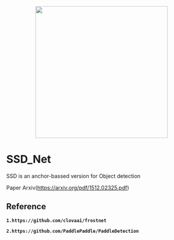
<div align="center"><img src="https://github.com/Gaurav14cs17/SSD_Pytorch/tree/main/etc/ssd.png" width="350"></div>


# SSD_Net
SSD is an anchor-bassed version for Object detection

Paper Arxiv(https://arxiv.org/pdf/1512.02325.pdf)







## Reference
**`1.https://github.com/clovaai/frostnet`**

**`2.https://github.com/PaddlePaddle/PaddleDetection`**
